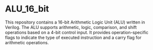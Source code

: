 # ALU_16_bit
This repository contains a 16-bit Arithmetic Logic Unit (ALU) written in Verilog. The ALU supports arithmetic, logic, comparison, and shift operations based on a 4-bit control input. It provides operation-specific flags to indicate the type of executed instruction and a carry flag for arithmetic operations.
